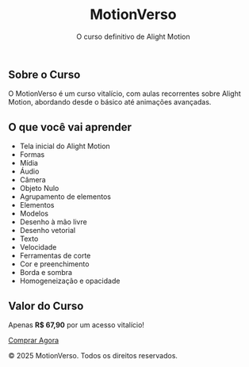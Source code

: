 <!DOCTYPE html><html lang="pt-BR">
<head>
    <meta charset="UTF-8">
    <meta name="viewport" content="width=device-width, initial-scale=1.0">
    <title>MotionVerso - Curso de Edição</title>
    <link rel="stylesheet" href="styles.css">
</head>
<body>
    <header>
        <h1>MotionVerso</h1>
        <p>O curso definitivo de Alight Motion</p>
    </header><section id="sobre">
    <h2>Sobre o Curso</h2>
    <p>O MotionVerso é um curso vitalício, com aulas recorrentes sobre Alight Motion, abordando desde o básico até animações avançadas.</p>
</section>

<section id="conteudo">
    <h2>O que você vai aprender</h2>
    <ul>
        <li>Tela inicial do Alight Motion</li>
        <li>Formas</li>
        <li>Mídia</li>
        <li>Áudio</li>
        <li>Câmera</li>
        <li>Objeto Nulo</li>
        <li>Agrupamento de elementos</li>
        <li>Elementos</li>
        <li>Modelos</li>
        <li>Desenho à mão livre</li>
        <li>Desenho vetorial</li>
        <li>Texto</li>
        <li>Velocidade</li>
        <li>Ferramentas de corte</li>
        <li>Cor e preenchimento</li>
        <li>Borda e sombra</li>
        <li>Homogeneização e opacidade</li>
    </ul>
</section>

<section id="preco">
    <h2>Valor do Curso</h2>
    <p>Apenas <strong>R$ 67,90</strong> por um acesso vitalício!</p>
    <a href="https://pay.kirvano.com/3e8be21c-bdcd-4386-b721-3505b83f05fb" class="botao">Comprar Agora</a>
</section>

<footer>
    <p>&copy; 2025 MotionVerso. Todos os direitos reservados.</p>
</footer>

</body>
</html>